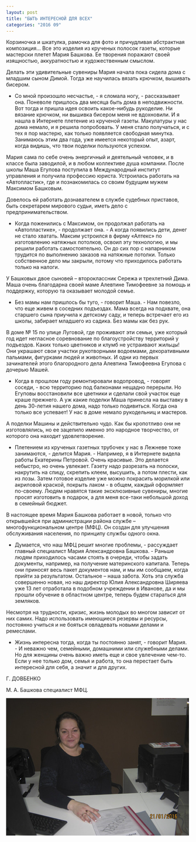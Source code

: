 ```yaml
---
layout: post
title: "БЫТЬ ИНТЕРЕСНОЙ ДЛЯ ВСЕХ"
categories: "2016 09"
---
```


Корзиночка и шкатулка, рамочка для фото и причудливая абстрактная композиция... Все это изделия из крученых полосок газеты, которые мастерски плетет Мария Башкова. Ее творения поражают своей изящностью, аккуратностью и художественным смыслом.

Делать эти удивительные сувениры Мария начала пока сидела дома с младшим сыном Димой. Тогда же научилась вязать крючком, вышивать бисером.

- Со мной произошло несчастье, - я сломала ногу, - рассказывает она. Поневоле пришлось два месяца быть дома в неподвижности. Вот тогда и пришла идея освоить какое-нибудь рукоделие. Ни вязание крючком, ни вышивка бисером меня не вдохновили. И я нашла в Интернете плетение из крученой газеты. Макулатуры у нас дома немало, и я решила попробовать. У меня стало получаться, и с тех я пор мастерю, как только появляется свободная минутка. Занимаюсь этим два года, уже имеется некоторый опыт, азарт, когда видишь, что твои поделки пользуются успехом.

Мария сама по себе очень энергичный и деятельный человек, и в классе была заводилой, и в любом коллективе душа компании. После школы Маша Егупова поступила в Международный институт управления и получила профессию юриста. Устроилась работать на «Автопластик», где и познакомилась со своим будущим мужем Максимом Башковым.

Довелось ей работать дознавателем в службе судебных приставов, быть секретарем мирового судьи, иметь дело с предпринимательством.

- Когда поженились с Максимом, он продолжал работать на «Автопластике», - продолжает она. - А когда появились дети, денег не стало хватать. Максим устроился в фирму «Алтекс» по изготовлению натяжных потолков, освоил эту технологию, и мы решили работать самостоятельно. Он до сих пор с напарником трудится по выполнению заказов на натяжные потолки. Только собственное дело мы закрыли, потому что приходилось работать только на налоги.

У Башковых двое сыновей – второклассник Сережа и трехлетний Дима. Маша очень благодарна своей маме Алевтине Тимофеевне за помощь и поддержку, которую та оказывает молодой семье.

- Без мамы нам пришлось бы туго, - говорит Маша. - Нам повезло, что еще живем в соседних подъездах. Мама всегда на подхвате, она старшего сына приучила к детскому саду, и теперь встречает его из школы, забирает младшего из садика. Без мамы как без рук.

В доме № 15 по улице Луговой, где проживают эти семьи, уже который год идет негласное соревнование по благоустройству территорий у подъездов. Каких только цветников и клумб не устраивают жильцы! Они украшают свои участки рукотворными водоемами, декоративными пальмами, фигурками людей и животных. И одни из первых зачинателей этого благородного дела Алевтина Тимофеевна Егупова с дочерью Машей.

- Когда в прошлом году ремонтировали водопровод, - говорят соседи, - всю территорию под балконами нещадно перерыли. Но Егуповы восстановили все цветники и сделали свой участок еще краше прежнего. А уж какие поделки Маша принесла на выставку в день 30-летия нашего дома, надо только подивиться. Когда она только все успевает! У нас в доме немало рукодельниц и мастеров.

А поделки Машины и действительно чудо. Как бы кропотливо они не изготовлялись, но ее зацепило именно это народное творчество, от которого она находит удовлетворение.

- Плетением из крученых газетных трубочек у нас в Лежневе тоже занимаются, - делится Мария. - Например, я в Интернете видела работы Екатерины Петровой. Очень красивые. Это делается небыстро, но очень увлекает. Газету надо разрезать на полоски, накрутить на спицу, скрепить клеем, высушить, а потом плести, как из лозы. Затем готовое изделие уже можно покрасить морилкой или акриловой краской, покрыть лаком - в общем, каждый оформляет по-своему. Людям нравятся такие эксклюзивные сувениры, многие просят изготовить в подарок, а для меня все-таки небольшой доход в семейный бюджет.

В настоящее время Мария Башкова работает в новой, только что открывшейся при администрации района службе – многофункциональном центре (МФЦ). Он создан для улучшения обслуживания населения, по принципу службы одного окна.

- Думается, что наш МФЦ решит многие проблемы, - рассуждает главный специалист Мария Александровна Башкова. - Раньше людям приходилось часами стоять в очереди, чтобы задать документы, например, на получение материнского капитала. Теперь они приносят весь пакет документов нам, и мы им сообщаем, когда прийти за результатом. Остальное – наша забота. Хоть эта служба совершенно новая, но наш директор Юлия Александровна Ширяева уже 13 лет отработала в подобном учреждении в Иванове, да и мы прошли обучение в областном центре, теперь будем стараться для земляков.

Несмотря на трудности, кризис, жизнь молодых во многом зависит от них самих. Надо использовать имеющиеся резервы и ресурсы, постоянно учиться и не бояться овладевать новыми делами и ремеслами.

- Жизнь интересна тогда, когда ты постоянно занят, - говорит Мария. - И неважно чем, семейными, домашними или служебными делами. Но для женщины очень важно иметь еще и свое увлечение чем-то. Если у нее только дом, семья и работа, то она перестает быть интересной для себя, а значит и для других.

Г. ДОВБЕНКО

М. А. Башкова специалист МФЦ.

![1](/images/809-9.JPG)
